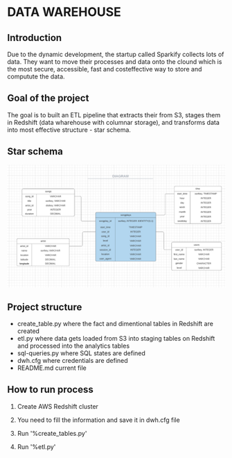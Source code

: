 # DATA WAREHOUSE

## Introduction

Due to the dynamic development, the startup called Sparkify collects lots of data. They want to move their processes and data onto the clound which is the most secure, accessible, fast and costeffective way to store and computute the data. 

## Goal of the project
The goal is to built an ETL pipeline that extracts their from S3, stages them in Redshift (data wharehouse with columnar storage), and transforms data into most effective structure - star schema.

## Star schema
![SCHEMA](SCHEMA.PNG)

## Project structure
- create_table.py  where the fact and dimentional tables in Redshift are created
- etl.py  where data gets loaded from S3 into staging tables on Redshift and processed into the analytics tables 
- sql-queries.py where SQL states are defined
- dwh.cfg where credentials are defined
- README.md current file

## How to run process
1. Create AWS Redshift cluster 

2. You need to fill the information and save it in dwh.cfg file

3. Run '%create_tables.py'

4. Run '%etl.py'


